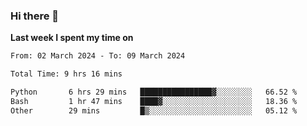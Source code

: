 ### Hi there 👋

**Last week I spent my time on**
<!--START_SECTION:waka-->

```txt
From: 02 March 2024 - To: 09 March 2024

Total Time: 9 hrs 16 mins

Python       6 hrs 29 mins   ████████████████▓░░░░░░░░   66.52 %
Bash         1 hr 47 mins    ████▓░░░░░░░░░░░░░░░░░░░░   18.36 %
Other        29 mins         █▒░░░░░░░░░░░░░░░░░░░░░░░   05.12 %
```

<!--END_SECTION:waka-->


<!--
**bo233/bo233** is a ✨ _special_ ✨ repository because its `README.md` (this file) appears on your GitHub profile.

Here are some ideas to get you started:

- 🔭 I’m currently working on ...
- 🌱 I’m currently learning ...
- 👯 I’m looking to collaborate on ...
- 🤔 I’m looking for help with ...
- 💬 Ask me about ...
- 📫 How to reach me: ...
- 😄 Pronouns: ...
- ⚡ Fun fact: ...
-->
